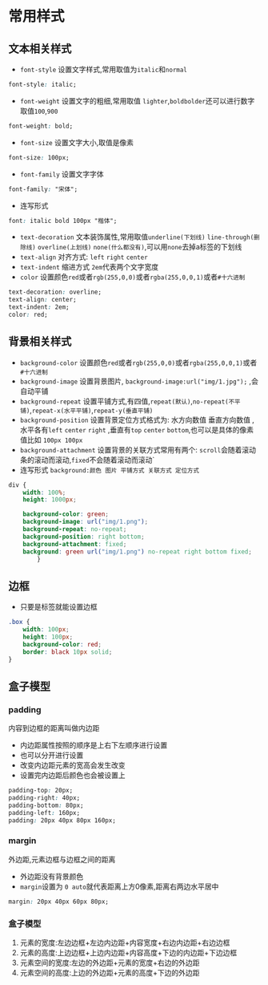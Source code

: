 # 常用样式
## 文本相关样式

- `font-style` 设置文字样式,常用取值为`italic`和`normal`
```css
font-style: italic;
```
- `font-weight` 设置文字的粗细,常用取值 `lighter`,`boldbolder`还可以进行数字取值`100`,`900`
```css
font-weight: bold;
```
- `font-size` 设置文字大小,取值是像素
```css
font-size: 100px;
```
- `font-family`  设置文字字体
```css
font-family: "宋体";
```

- 连写形式
```css
font: italic bold 100px "楷体";
```

- `text-decoration` 文本装饰属性,常用取值`underline(下划线)` `line-through(删除线)` `overline(上划线)` `none(什么都没有)`,可以用`none`去掉a标签的下划线
- `text-align` 对齐方式: `left` `right` `center`
- `text-indent` 缩进方式 `2em`代表两个文字宽度
- `color` 设置颜色`red`或者`rgb(255,0,0)`或者`rgba(255,0,0,1)`或者`#十六进制` 
```css
text-decoration: overline;
text-align: center;
text-indent: 2em;
color: red;
```

## 背景相关样式

- `background-color` 设置颜色`red`或者`rgb(255,0,0)`或者`rgba(255,0,0,1)`或者`#十六进制`
- `background-image` 设置背景图片, `background-image:url("img/1.jpg");` ,会自动平铺
- `background-repeat` 设置平铺方式,有四值,`repeat(默认)`,`no-repeat(不平铺)`,`repeat-x(水平平铺)`,`repeat-y(垂直平铺)`
- `background-position` 设置背景定位方式格式为: 水方向数值 垂直方向数值 ,水平各有`left` `center` `right` ,垂直有`top` `center` `bottom`,也可以是具体的像素值比如 `100px 100px`
- `background-attachment` 设置背景的关联方式常用有两个: `scroll`会随着滚动条的滚动而滚动,`fixed`不会随着滚动而滚动`
- 连写形式 `background:颜色 图片 平铺方式 关联方式 定位方式`
```css
div {
    width: 100%;
    height: 1000px;

    background-color: green;
    background-image: url("img/1.png");
    background-repeat: no-repeat;
    background-position: right bottom;
    background-attachment: fixed;
    background: green url("img/1.png") no-repeat right bottom fixed; 
        }
```

## 边框
- 只要是标签就能设置边框

```css
.box {
    width: 100px;
    height: 100px;
    background-color: red;
    border: black 10px solid;
}
```

## 盒子模型

### padding 
内容到边框的距离叫做内边距

- 内边距属性按照的顺序是上右下左顺序进行设置  
- 也可以分开进行设置  
- 改变内边距元素的宽高会发生改变
- 设置完内边距后颜色也会被设置上
```css
padding-top: 20px;
padding-right: 40px;
padding-bottom: 80px;
padding-left: 160px;
padding: 20px 40px 80px 160px;
```

### margin

外边距,元素边框与边框之间的距离

- 外边距没有背景颜色
- `margin`设置为 `0 auto`就代表距离上方0像素,距离右两边水平居中
```css
margin: 20px 40px 60px 80px;
```

### 盒子模型

1. 元素的宽度:左边边框+左边内边距+内容宽度+右边内边距+右边边框
2. 元素的高度:上边边框+上边内边距+内容高度+下边的内边距+下边边框
3. 元素空间的宽度:左边的外边距+元素的宽度+右边的外边距
4. 元素空间的高度:上边的外边距+元素的高度+下边的外边距




